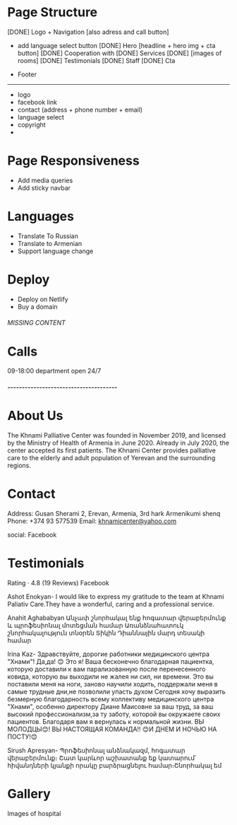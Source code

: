 # Page Structure

[DONE] Logo + Navigation [also adress and call button]

- add language select button
  [DONE] Hero [headline + hero img + cta button]
  [DONE] Cooperation with
  [DONE] Services
  [DONE] [images of rooms]
  [DONE] Testimonials
  [DONE] Staff
  [DONE] Cta

- Footer

---

- logo
- facebook link
- contact (address + phone number + email)
- language select
- copyright
-

# Page Responsiveness

- Add media queries
- Add sticky navbar

# Languages

- Translate To Russian
- Translate to Armenian
- Support language change

# Deploy

- Deploy on Netlify
- Buy a domain

###### MISSING CONTENT

# Calls

09-18:00
department open 24/7

##### --------------------------------------

# About Us

The Khnami Palliative Center was founded in November 2019, and licensed by the Ministry of Health of Armenia in June 2020. Already in July 2020, the center accepted its first patients. The Khnami Center provides palliative care to the elderly and adult population of Yerevan and the surrounding regions.

# Contact

Address: Gusan Sherami 2, Erevan, Armenia, 3rd hark Armenikumi shenq
Phone: +374 93 577539
Email: khnamicenter@yahoo.com

social: Facebook

# Testimonials

Rating · 4.8 (19 Reviews) Facebook

Ashot Enokyan-
I would like to express my gratitude to the team at Khnami Paliativ Care.They have a wonderful, caring and a professional service.

Anahit Aghababyan
Անչափ շնորհակալ ենք հոգատար վերաբերմունք և պրոֆեսիոնալ մոտեցման համար
Առանձնահատուկ շնորհակալություն տնօրեն Տիկին Դիաննային մարդ տեսակի համար

Irina Kaz-
Здравствуйте, дорогие работники медицинского центра "Хнами"!
Да,да! 😊 Это я! Ваша бесконечно благодарная пациентка, которую доставили к вам парализованную после перенесенного ковида, которую вы выходили не жалея ни сил, ни времени. Это вы поставили меня на ноги, заново научили ходить, поддержали меня в самые трудные дни,не позволили упасть духом
Сегодня хочу выразить безмерную благодарность всему коллективу медицинского центра "Хнами", особенно директору Диане Маисовне за ваш труд, за ваш высокий профессионализм,за ту заботу, которой вы окружаете своих пациентов. Благодаря вам я вернулась к нормальной жизни. ВЫ МОЛОДЦЫ😊! ВЫ НАСТОЯЩАЯ КОМАНДА!! 😊И ДНЕМ И НОЧЬЮ НА ПОСТУ!😊

Sirush Apresyan-
Պրոֆեսիոնալ անձնակազմ, հոգատար վերաբերմունք։ Շատ կարևոր աշխատանք եք կատարում` հիվանդների կյանքի որակը բարձրացնելու համար։Շնորհակալ եմ

# Gallery

Images of hospital
